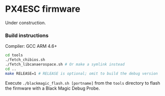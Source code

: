 PX4ESC firmware
===============

Under construction.

### Build instructions
Compiler: GCC ARM 4.6+
```bash
cd tools
./fetch_chibios.sh
./fetch_libcanaerospace.sh # Or make a symlink instead
cd ..
make RELEASE=1 # RELEASE is optional; omit to build the debug version
```
Execute `./blackmagic_flash.sh [portname]` from the `tools` directory to flash the firmware with a Black Magic Debug Probe.
